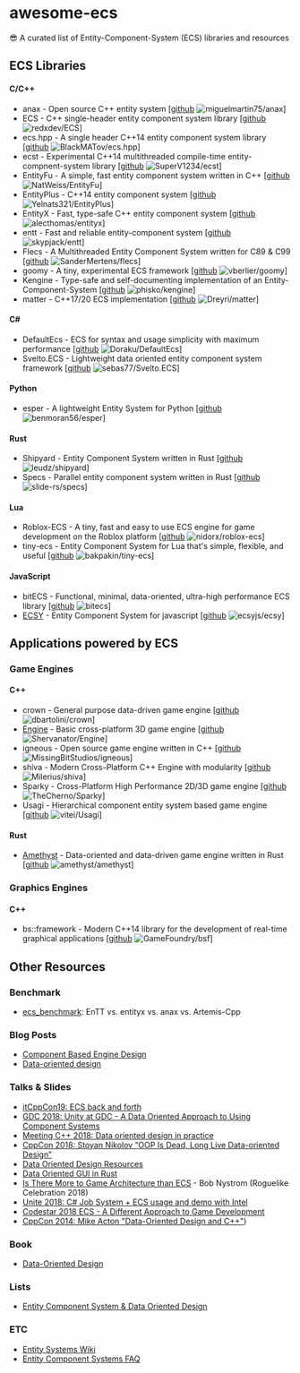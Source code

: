 # awesome-ecs
:sunglasses: A curated list of Entity-Component-System (ECS) libraries and resources

## ECS Libraries

#### C/C++

* anax - Open source C++ entity system [[github](https://github.com/miguelmartin75/anax) ![miguelmartin75/anax](https://img.shields.io/github/stars/miguelmartin75/anax.svg?style=flat&label=Star&maxAge=86400)]
* ECS - C++ single-header entity component system library [[github](https://github.com/redxdev/ECS) ![redxdev/ECS](https://img.shields.io/github/stars/redxdev/ECS.svg?style=flat&label=Star&maxAge=86400)]
* ecs.hpp - A single header C++14 entity component system library [[github](https://github.com/BlackMATov/ecs.hpp) ![BlackMATov/ecs.hpp](https://img.shields.io/github/stars/BlackMATov/ecs.hpp.svg?style=flat&label=Star&maxAge=86400)]
* ecst - Experimental C++14 multithreaded compile-time entity-compnent-system library [[github](https://github.com/SuperV1234/ecst) ![SuperV1234/ecst](https://img.shields.io/github/stars/SuperV1234/ecst.svg?style=flat&label=Star&maxAge=86400)]
* EntityFu - A simple, fast entity component system written in C++ [[github](https://github.com/NatWeiss/EntityFu) ![NatWeiss/EntityFu](https://img.shields.io/github/stars/NatWeiss/EntityFu.svg?style=flat&label=Star&maxAge=86400)]
* EntityPlus - C++14 entity component system [[github](https://github.com/Yelnats321/EntityPlus) ![Yelnats321/EntityPlus](https://img.shields.io/github/stars/Yelnats321/EntityPlus.svg?style=flat&label=Star&maxAge=86400)]
* EntityX - Fast, type-safe C++ entity component system [[github](https://github.com/alecthomas/entityx) ![alecthomas/entityx](https://img.shields.io/github/stars/alecthomas/entityx.svg?style=flat&label=Star&maxAge=86400)]
* entt - Fast and reliable entity-component system [[github](https://github.com/skypjack/entt) ![skypjack/entt](https://img.shields.io/github/stars/skypjack/entt.svg?style=flat&label=Star&maxAge=86400)]
* Flecs - A Multithreaded Entity Component System written for C89 & C99 [[github](https://github.com/SanderMertens/flecs) ![SanderMertens/flecs](https://img.shields.io/github/stars/SanderMertens/flecs.svg?style=flat&label=Star&maxAge=86400)]
* goomy - A tiny, experimental ECS framework [[github](https://github.com/vberlier/goomy) ![vberlier/goomy](https://img.shields.io/github/stars/vberlier/goomy.svg?style=flat&label=Star&maxAge=86400)]
* Kengine - Type-safe and self-documenting implementation of an Entity-Component-System [[github](https://github.com/phisko/kengine) ![phisko/kengine](https://img.shields.io/github/stars/phisko/kengine.svg?style=flat&label=Star&maxAge=86400)]
* matter - C++17/20 ECS implementation [[github](https://github.com/Dreyri/matter) ![Dreyri/matter](https://img.shields.io/github/stars/Dreyri/matter.svg?style=flat&label=Star&maxAge=86400)]

#### C#

* DefaultEcs - ECS for syntax and usage simplicity with maximum performance [[github](https://github.com/Doraku/DefaultEcs) ![Doraku/DefaultEcs](https://img.shields.io/github/stars/Doraku/DefaultEcs.svg?style=flat&label=Star&maxAge=86400)]
* Svelto.ECS - Lightweight data oriented entity component system framework [[github](https://github.com/sebas77/Svelto.ECS) ![sebas77/Svelto.ECS](https://img.shields.io/github/stars/sebas77/Svelto.ECS.svg?style=flat&label=Star&maxAge=86400)]

#### Python

* esper - A lightweight Entity System for Python [[github](https://github.com/benmoran56/esper) ![benmoran56/esper](https://img.shields.io/github/stars/benmoran56/esper.svg?style=flat&label=Star&maxAge=86400)]

#### Rust

* Shipyard - Entity Component System written in Rust [[github](https://github.com/leudz/shipyard) ![leudz/shipyard](https://img.shields.io/github/stars/leudz/shipyard.svg?style=flat&label=Star&maxAge=86400)]
* Specs - Parallel entity component system written in Rust [[github](https://github.com/slide-rs/specs) ![slide-rs/specs](https://img.shields.io/github/stars/slide-rs/specs.svg?style=flat&label=Star&maxAge=86400)]

#### Lua

* Roblox-ECS - A tiny, fast and easy to use ECS engine for game development on the Roblox platform [[github](https://github.com/nidorx/roblox-ecs) ![nidorx/roblox-ecs](https://img.shields.io/github/stars/nidorx/roblox-ecs.svg?style=flat&label=Star&maxAge=86400)]
* tiny-ecs - Entity Component System for Lua that's simple, flexible, and useful [[github](https://github.com/bakpakin/tiny-ecs) ![bakpakin/tiny-ecs](https://img.shields.io/github/stars/bakpakin/tiny-ecs.svg?style=flat&label=Star&maxAge=86400)]

#### JavaScript

* bitECS - Functional, minimal, data-oriented, ultra-high performance ECS library [[github](https://github.com/NateTheGreatt/bitECS) ![bitecs](https://img.shields.io/github/stars/NateTheGreatt/bitecs.svg?style=flat&label=Star&maxAge=86400)]
* [ECSY](https://ecsy.io/) - Entity Component System for javascript [[github](https://github.com/ecsyjs/ecsy) ![ecsyjs/ecsy](https://img.shields.io/github/stars/ecsyjs/ecsy.svg?style=flat&label=Star&maxAge=86400)]

## Applications powered by ECS

### Game Engines

#### C++

* crown - General purpose data-driven game engine [[github](https://github.com/dbartolini/crown) ![dbartolini/crown](https://img.shields.io/github/stars/dbartolini/crown.svg?style=flat&label=Star&maxAge=86400)]
* [Engine](https://shervanator.github.io/Engine/) - Basic cross-platform 3D game engine [[github](https://github.com/Shervanator/Engine) ![Shervanator/Engine](https://img.shields.io/github/stars/Shervanator/Engine.svg?style=flat&label=Star&maxAge=86400)]
* igneous - Open source game engine written in C++ [[github](https://github.com/MissingBitStudios/igneous) ![MissingBitStudios/igneous](https://img.shields.io/github/stars/MissingBitStudios/igneous.svg?style=flat&label=Star&maxAge=86400)]
* shiva - Modern Cross-Platform C++ Engine with modularity [[github](https://github.com/Milerius/shiva) ![Milerius/shiva](https://img.shields.io/github/stars/Milerius/shiva.svg?style=flat&label=Star&maxAge=86400)]
* Sparky - Cross-Platform High Performance 2D/3D game engine [[github](https://github.com/TheCherno/Sparky) ![TheCherno/Sparky](https://img.shields.io/github/stars/TheCherno/Sparky.svg?style=flat&label=Star&maxAge=86400)]
* Usagi - Hierarchical component entity system based game engine [[github](https://github.com/vitei/Usagi) ![vitei/Usagi](https://img.shields.io/github/stars/vitei/Usagi.svg?style=flat&label=Star&maxAge=86400)]

#### Rust

* [Amethyst](https://amethyst.rs) - Data-oriented and data-driven game engine written in Rust [[github](https://github.com/amethyst/amethyst) ![amethyst/amethyst](https://img.shields.io/github/stars/amethyst/amethyst.svg?style=flat&label=Star&maxAge=86400)]

### Graphics Engines

#### C++

* bs::framework - Modern C++14 library for the development of real-time graphical applications [[github](https://github.com/GameFoundry/bsf) ![GameFoundry/bsf](https://img.shields.io/github/stars/GameFoundry/bsf.svg?style=flat&label=Star&maxAge=86400)]

## Other Resources

### Benchmark

* [ecs_benchmark](https://github.com/abeimler/ecs_benchmark): EnTT vs. entityx vs. anax vs. Artemis-Cpp

### Blog Posts

* [Component Based Engine Design](http://www.randygaul.net/2013/05/20/component-based-engine-design/)
* [Data-oriented design](http://gamesfromwithin.com/category/data-oriented-design)

### Talks & Slides

* [itCppCon19: ECS back and forth](https://youtu.be/WB5bRKKGRUk)
* [GDC 2018: Unity at GDC - A Data Oriented Approach to Using Component Systems](https://youtu.be/p65Yt20pw0g)
* [Meeting C++ 2018: Data oriented design in practice](https://youtu.be/NWMx1Q66c14)
* [CppCon 2018: Stoyan Nikolov “OOP Is Dead, Long Live Data-oriented Design”](https://youtu.be/yy8jQgmhbAU)
* [Data Oriented Design Resources](http://aras-p.info/texts/files/2018Academy%20-%20ECS-DoD.pdf)
* [Data Oriented GUI in Rust](https://www.youtube.com/watch?v=4YTfxresvS8)
* [Is There More to Game Architecture than ECS](https://www.youtube.com/watch?v=JxI3Eu5DPwE) - Bob Nystrom (Roguelike Celebration 2018)
* [Unite 2018: C# Job System + ECS usage and demo with Intel](https://www.youtube.com/watch?v=fp1D45hhVEM)
* [Codestar 2018 ECS - A Different Approach to Game Development](https://www.youtube.com/watch?v=lt4eL4RSx7k)
* [CppCon 2014: Mike Acton "Data-Oriented Design and C++"](https://youtu.be/rX0ItVEVjHc))

### Book

* [Data-Oriented Design](http://www.dataorienteddesign.com/dodbook/)

### Lists

* [Entity Component System & Data Oriented Design](https://github.com/dbartolini/data-oriented-design)

### ETC

* [Entity Systems Wiki](http://entity-systems.wikidot.com/)
* [Entity Component Systems FAQ](https://github.com/SanderMertens/ecs-faq)
